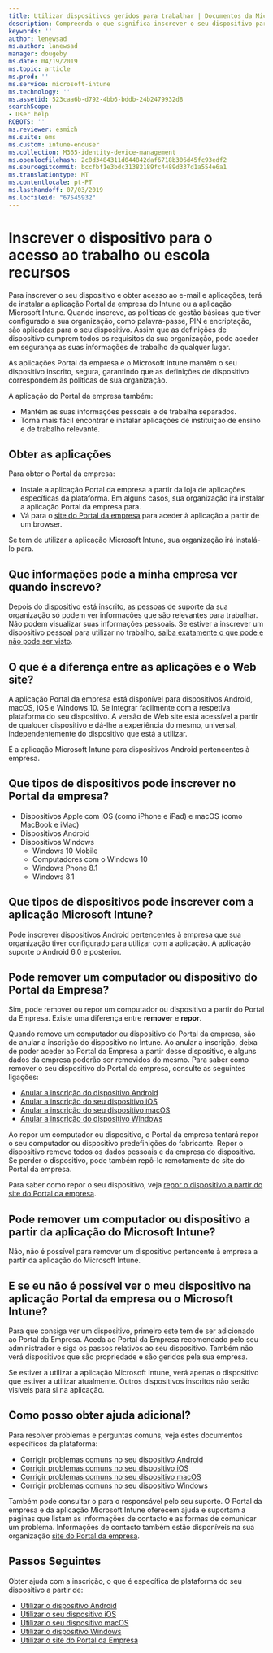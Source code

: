 ```yaml
---
title: Utilizar dispositivos geridos para trabalhar | Documentos da Microsoft
description: Compreenda o que significa inscrever o seu dispositivo para gestão com o Intune.
keywords: ''
author: lenewsad
ms.author: lanewsad
manager: dougeby
ms.date: 04/19/2019
ms.topic: article
ms.prod: ''
ms.service: microsoft-intune
ms.technology: ''
ms.assetid: 523caa6b-d792-4bb6-bddb-24b2479932d8
searchScope:
- User help
ROBOTS: ''
ms.reviewer: esmich
ms.suite: ems
ms.custom: intune-enduser
ms.collection: M365-identity-device-management
ms.openlocfilehash: 2c0d3484311d044842daf6718b306d45fc93edf2
ms.sourcegitcommit: bccfbf1e3bdc31382189fc4489d337d1a554e6a1
ms.translationtype: MT
ms.contentlocale: pt-PT
ms.lasthandoff: 07/03/2019
ms.locfileid: "67545932"
---
```

# <a name="enroll-device-for-access-to-work-or-school-resources"></a>Inscrever o dispositivo para o acesso ao trabalho ou escola recursos
Para inscrever o seu dispositivo e obter acesso ao e-mail e aplicações, terá de instalar a aplicação Portal da empresa do Intune ou a aplicação Microsoft Intune. Quando inscreve, as políticas de gestão básicas que tiver configurado a sua organização, como palavra-passe, PIN e encriptação, são aplicadas para o seu dispositivo. Assim que as definições de dispositivo cumprem todos os requisitos da sua organização, pode aceder em segurança as suas informações de trabalho de qualquer lugar.  

As aplicações Portal da empresa e o Microsoft Intune mantêm o seu dispositivo inscrito, segura, garantindo que as definições de dispositivo correspondem às políticas de sua organização. 

A aplicação do Portal da empresa também:  
* Mantém as suas informações pessoais e de trabalha separados.  
* Torna mais fácil encontrar e instalar aplicações de instituição de ensino e de trabalho relevante.   

## <a name="get-the-apps"></a>Obter as aplicações
Para obter o Portal da empresa:

- Instale a aplicação Portal da empresa a partir da loja de aplicações específicas da plataforma. Em alguns casos, sua organização irá instalar a aplicação Portal da empresa para.  
- Vá para o [site do Portal da empresa](https://go.microsoft.com/fwlink/?linkid=2010980) para aceder à aplicação a partir de um browser.  

Se tem de utilizar a aplicação Microsoft Intune, sua organização irá instalá-lo para.  


## <a name="what-information-can-my-company-see-when-i-enroll"></a>Que informações pode a minha empresa ver quando inscrevo?
Depois do dispositivo está inscrito, as pessoas de suporte da sua organização só podem ver informações que são relevantes para trabalhar. Não podem visualizar suas informações pessoais. Se estiver a inscrever um dispositivo pessoal para utilizar no trabalho, [saiba exatamente o que pode e não pode ser visto](what-info-can-your-company-see-when-you-enroll-your-device-in-intune.md).  


## <a name="whats-the-difference-between-the-apps-and-the-website"></a>O que é a diferença entre as aplicações e o Web site?
A aplicação Portal da empresa está disponível para dispositivos Android, macOS, iOS e Windows 10. Se integrar facilmente com a respetiva plataforma do seu dispositivo. A versão de Web site está acessível a partir de qualquer dispositivo e dá-lhe a experiência do mesmo, universal, independentemente do dispositivo que está a utilizar. 

É a aplicação Microsoft Intune para dispositivos Android pertencentes à empresa.  

## <a name="what-kind-of-devices-can-you-enroll-with-company-portal"></a>Que tipos de dispositivos pode inscrever no Portal da empresa?
- Dispositivos Apple com iOS (como iPhone e iPad) e macOS (como MacBook e iMac)
- Dispositivos Android
- Dispositivos Windows
    - Windows 10 Mobile
    - Computadores com o Windows 10
    - Windows Phone 8.1
    - Windows 8.1

## <a name="what-kind-of-devices-can-you-enroll-with-the-microsoft-intune-app"></a>Que tipos de dispositivos pode inscrever com a aplicação Microsoft Intune?  
Pode inscrever dispositivos Android pertencentes à empresa que sua organização tiver configurado para utilizar com a aplicação. A aplicação suporte o Android 6.0 e posterior. 

## <a name="can-you-remove-a-computer-or-device-from-the-company-portal"></a>Pode remover um computador ou dispositivo do Portal da Empresa?
Sim, pode remover ou repor um computador ou dispositivo a partir do Portal da Empresa. Existe uma diferença entre **remover** e **repor**.

Quando remove um computador ou dispositivo do Portal da empresa, são de anular a inscrição do dispositivo no Intune. Ao anular a inscrição, deixa de poder aceder ao Portal da Empresa a partir desse dispositivo, e alguns dados da empresa poderão ser removidos do mesmo. Para saber como remover o seu dispositivo do Portal da empresa, consulte as seguintes ligações:  

- [Anular a inscrição do dispositivo Android](unenroll-your-device-from-intune-android.md)
- [Anular a inscrição do seu dispositivo iOS](unenroll-your-device-from-intune-ios.md)
- [Anular a inscrição do seu dispositivo macOS](unenroll-your-device-from-intune-macos.md)
- [Anular a inscrição do dispositivo Windows](unenroll-your-device-from-intune-windows.md)

Ao repor um computador ou dispositivo, o Portal da empresa tentará repor o seu computador ou dispositivo predefinições do fabricante. Repor o dispositivo remove todos os dados pessoais e da empresa do dispositivo. Se perder o dispositivo, pode também repô-lo remotamente do site do Portal da empresa.  

Para saber como repor o seu dispositivo, veja [repor o dispositivo a partir do site do Portal da empresa](reset-erase-your-device-cpwebsite.md).  

## <a name="can-you-remove-a-computer-or-device-from-the-microsoft-intune-app"></a>Pode remover um computador ou dispositivo a partir da aplicação do Microsoft Intune?
Não, não é possível para remover um dispositivo pertencente à empresa a partir da aplicação do Microsoft Intune.  

## <a name="what-if-i-cant-see-my-device-in-the-company-portal-or-microsoft-intune-app"></a>E se eu não é possível ver o meu dispositivo na aplicação Portal da empresa ou o Microsoft Intune?
Para que consiga ver um dispositivo, primeiro este tem de ser adicionado ao Portal da Empresa. Aceda ao Portal da Empresa recomendado pelo seu administrador e siga os passos relativos ao seu dispositivo. Também não verá dispositivos que são propriedade e são geridos pela sua empresa.

Se estiver a utilizar a aplicação Microsoft Intune, verá apenas o dispositivo que estiver a utilizar atualmente. Outros dispositivos inscritos não serão visíveis para si na aplicação.  

## <a name="where-else-can-i-go-for-help"></a>Como posso obter ajuda adicional?  
Para resolver problemas e perguntas comuns, veja estes documentos específicos da plataforma:  

- [Corrigir problemas comuns no seu dispositivo Android](check-compliance-on-your-device-android.md)  
- [Corrigir problemas comuns no seu dispositivo iOS](troubleshoot-your-device-ios.md)
- [Corrigir problemas comuns no seu dispositivo macOS](troubleshoot-your-device-macos.md)
- [Corrigir problemas comuns no seu dispositivo Windows](troubleshoot-your-device-windows.md)

Também pode consultar o para o responsável pelo seu suporte. O Portal da empresa e da aplicação Microsoft Intune oferecem ajuda e suportam a páginas que listam as informações de contacto e as formas de comunicar um problema. Informações de contacto também estão disponíveis na sua organização [site do Portal da empresa](https://go.microsoft.com/fwlink/?linkid=2010980).  

## <a name="next-steps"></a>Passos Seguintes  

Obter ajuda com a inscrição, o que é específica de plataforma do seu dispositivo a partir de:  

- [Utilizar o dispositivo Android](using-your-android-device-with-intune.md)
- [Utilizar o seu dispositivo iOS](using-your-ios-device-with-intune.md)
- [Utilizar o seu dispositivo macOS](using-your-macos-device-with-intune.md)
- [Utilizar o dispositivo Windows](using-your-windows-device-with-intune.md)
- [Utilizar o site do Portal da Empresa](using-the-intune-company-portal-website.md)


